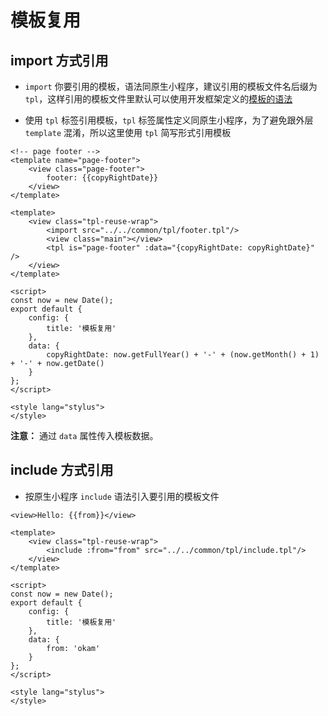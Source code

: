 # 模板复用

## import 方式引用

* `import` 你要引用的模板，语法同原生小程序，建议引用的模板文件名后缀为 `tpl`，这样引用的模板文件里默认可以使用开发框架定义的[模板的语法](template/syntax)

* 使用 `tpl` 标签引用模板，`tpl` 标签属性定义同原生小程序，为了避免跟外层 `template` 混淆，所以这里使用 `tpl` 简写形式引用模板

```src/common/tpl/footer.tpl
<!-- page footer -->
<template name="page-footer">
    <view class="page-footer">
        footer: {{copyRightDate}}
    </view>
</template>
```

```src/pages/home/index.okm
<template>
    <view class="tpl-reuse-wrap">
        <import src="../../common/tpl/footer.tpl"/>
        <view class="main"></view>
        <tpl is="page-footer" :data="{copyRightDate: copyRightDate}" />
    </view>
</template>

<script>
const now = new Date();
export default {
    config: {
        title: '模板复用'
    },
    data: {
        copyRightDate: now.getFullYear() + '-' + (now.getMonth() + 1) + '-' + now.getDate()
    }
};
</script>

<style lang="stylus">
</style>
```

**注意：** 通过 `data` 属性传入模板数据。

## include 方式引用

* 按原生小程序 `include` 语法引入要引用的模板文件

```src/common/tpl/include.tpl
<view>Hello: {{from}}</view>
```

```src/pages/home/index.okm
<template>
    <view class="tpl-reuse-wrap">
        <include :from="from" src="../../common/tpl/include.tpl"/>
    </view>
</template>

<script>
const now = new Date();
export default {
    config: {
        title: '模板复用'
    },
    data: {
        from: 'okam'
    }
};
</script>

<style lang="stylus">
</style>
```

